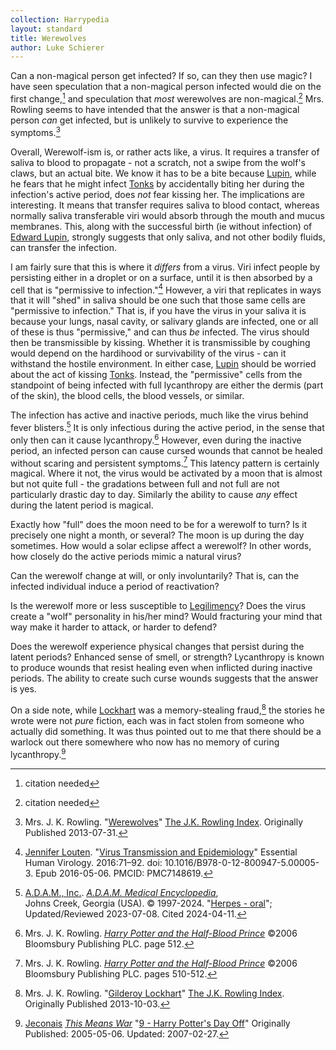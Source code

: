 ```yaml
---
collection: Harrypedia
layout: standard
title: Werewolves
author: Luke Schierer
---
```


Can a non-magical person get infected? If so, can they then use magic?
I have seen speculation that a non-magical person infected would die on the
first change,[^210513-4] and speculation that _most_ werewolves are
non-magical.[^210513-5] Mrs. Rowling seems to have intended that the answer is that a non-magical person _can_ get infected, but is unlikely to survive to experience the symptoms.[^240411-4]

Overall, Werewolf-ism is, or rather acts like, a virus. It requires a transfer of saliva to blood to propagate - not a scratch, not a swipe from the wolf's claws, but an actual bite. We know it has to be a bite because [Lupin], while he fears that he might infect [Tonks] by accidentally biting her during the infection's active period, does _not_ fear kissing her. The implications are interesting. It means that transfer requires saliva to blood contact, whereas normally saliva transferable viri would absorb through the mouth and mucus membranes. This, along with the successful birth (ie without infection) of [Edward Lupin], strongly suggests that only saliva, and not other bodily fluids,
can transfer the infection.

I am fairly sure that this is where it _differs_ from a virus. Viri infect people by persisting either in a droplet or on a surface, until it is then absorbed by a cell that is "permissive to infection."[^240411-5] However, a viri that replicates in ways that it will "shed" in saliva should be one such that those same cells are "permissive to infection." That is, if you have the virus in your saliva it is because your lungs, nasal cavity, or salivary glands are infected, one or all of these is thus "permissive," and can thus _be_ infected. The virus should then be transmissible by kissing. Whether it is transmissible by coughing would depend on the hardihood or survivability of the virus - can it withstand the hostile environment. In either case, [Lupin] should be worried about the act of kissing [Tonks]. Instead, the "permissive" cells from the standpoint of being infected with full lycanthropy are either the dermis (part of the skin), the blood cells, the blood vessels, or similar.

The infection has active and inactive periods, much like the virus behind fever blisters.[^240411-1] It is only infectious during the active period, in the sense that only then can it cause lycanthropy.[^240411-3] However, even during the inactive period, an infected person can cause cursed wounds that cannot be healed without scaring and persistent symptoms.[^240411-2] This latency pattern is certainly magical. Where it not, the virus would be activated by a moon that is almost but not quite full - the gradations between full and not full are not particularly drastic day to day. Similarly the ability to cause _any_ effect during the latent period is magical.

Exactly how "full" does the moon need to be for a werewolf to turn? Is it
precisely one night a month, or several? The moon is up during the day sometimes. How would a solar eclipse affect a werewolf? In other words, how closely do the active periods mimic a natural virus?

Can the werewolf change at will, or only involuntarily? That is, can the infected individual induce a period of reactivation?

Is the werewolf more or less susceptible to [Legilimency]? Does the virus
create a "wolf" personality in his/her mind? Would fracturing your mind that
way make it harder to attack, or harder to defend?

Does the werewolf experience physical changes that persist during the latent periods? Enhanced sense of smell, or strength? Lycanthropy is known to produce wounds that resist healing even when inflicted during inactive periods. The ability to create such curse wounds suggests that the answer is yes.

On a side note, while [Lockhart] was a memory-stealing fraud,[^240411-7] the stories he wrote were not _pure_ fiction, each was in fact stolen from someone who actually did something. It was thus pointed out to me that there should be a warlock out there somewhere who now has no memory of curing lycanthropy.[^240411-8]

[Lockhart]: /Harrypedia/people/lockhart/gilderoy//
[Edward Lupin]: /Harrypedia/people/lupin/edward_remus//
[Lupin]: /Harrypedia/people/lupin/remus_john//
[Tonks]: /Harrypedia/people/tonks/nymphadora//
[Legilimency]: /Harrypedia/magic/spells/legilimens/

[^210513-4]: citation needed

[^210513-5]: citation needed

[^240411-1]:
    [A.D.A.M., Inc.](https://www.adam.com/).
    _[A.D.A.M. Medical Encyclopedia]_,  
    Johns Creek, Georgia (USA). © 1997-2024.
    "[Herpes - oral](https://medlineplus.gov/ency/article/000606.htm)";
    Updated/Reviewed 2023-07-08. Cited 2024-04-11.

[A.D.A.M. Medical Encyclopedia]: https://medlineplus.gov/encyclopedia.html

[^240411-2]:
    Mrs. J. K. Rowling.
    _[Harry Potter and the Half-Blood Prince]_
    ©2006 Bloomsbury Publishing PLC. pages 510-512.

[^240411-3]:
    Mrs. J. K. Rowling.
    _[Harry Potter and the Half-Blood Prince]_
    ©2006 Bloomsbury Publishing PLC. page 512.

[Harry Potter and the Half-Blood Prince]: https://www.librarything.com/work/1133624

[^240411-4]:
    Mrs. J. K. Rowling.
    "[Werewolves](https://www.rowlingindex.org/work/pmww/)"
    [The J.K. Rowling Index]. Originally Published 2013-07-31.

[The J.K. Rowling Index]: https://www.rowlingindex.org/

[^240411-5]:
    [Jennifer Louten](https://pubmed.ncbi.nlm.nih.gov/?term=Louten%20J%5BAuthor%5D).
    "[Virus Transmission and Epidemiology](https://www.ncbi.nlm.nih.gov/pmc/articles/PMC7148619/)"
    Essential Human Virology. 2016:71–92. doi: 10.1016/B978-0-12-800947-5.00005-3. Epub 2016-05-06. PMCID: PMC7148619.

[^240411-7]:
    Mrs. J. K. Rowling.
    "[Gilderoy Lockhart](https://www.rowlingindex.org/work/pmgl/)"
    [The J.K. Rowling Index]. Originally Published 2013-10-03.

[^240411-8]:
    [Jeconais](https://jeconais.fanficauthors.net/)
    _[This Means War](https://jeconais.fanficauthors.net/This_Means_War/)_
    "[9 - Harry Potter's Day Off](https://jeconais.fanficauthors.net/This_Means_War/9__Harry_Potters_Day_Off/)" Originally Published: 2005-05-06.
    Updated: 2007-02-27.
